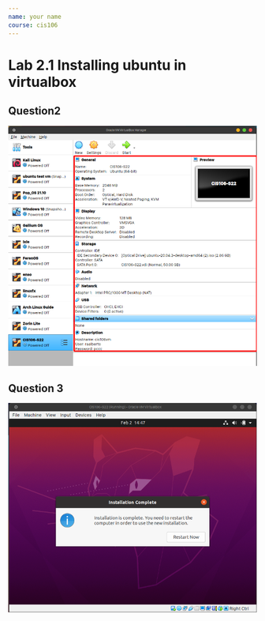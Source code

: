 ```yaml
---
name: your name
course: cis106
---
```


# Lab 2.1 Installing ubuntu in virtualbox

## Question2 
![question 2](q2.1.png)


## Question 3
![question 3](q3.1.png)
